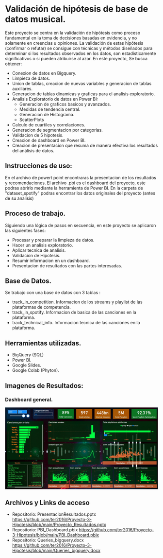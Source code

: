 # Validación de hipótesis de base de datos musical.
Este proyecto se centra en la validación de hipótesis como proceso fundamental en la toma de decisiones basadas en evidencia, y no solamente en creencias u opiniones. 
La validación de estas hipótesis (confirmar o refutar) se consigue con técnicas y métodos diseñados para determinar si los resultados observados en los datos, son estadísticamente significativos o si pueden atribuirse al azar.
En este proyecto, Se busca obtener:

  - Conexion de datos en Bigquery.
  - Limpieza de datos. 
  - Union de tablas, creacion de nuevas variables y generacion de tablas auxiliares.
  - Generacion de tablas dinamicas y graficas para el analisis exploratorio.
  - Analisis Exploratorio de datos en Power BI:
    - Generacion de graficos basicos y avanzados.
    - Medidas de tendencia central.
    - Generacion de Histograma.
    - ScatterPlots
  - Calculo de cuartiles y correlaciones.
  - Generacion de segmentacion por categorias.
  - Validacion de 5 hipotesis.
  - Creacion de dashboard en Power BI.
  - Creacion de presentacion que resuma de manera efectiva los resultados del análisis de datos.


## Instrucciones de uso:
En el archivo de powert point encontraras la presentacion de los resultados y recomendaciones.
El archivo .pbi es el dashboard del proyecto, este podras abrirlo mediante la herramienta de Power BI.
En la carpeta de "dataset_spotify" podras encontrar los datos originales del proyecto (antes de su analisis)


## Proceso de trabajo.
Siguiendo una lógica de pasos en secuencia, en este proyecto se aplicaron las siguientes fases:
  - Procesar y preparar la limpieza de datos.
  - Hacer un analisis exploratorio.
  - Aplicar tecnica de analisis.
  - Validacion de Hipotesis.
  - Resumir informacion en un dashboard.
  - Presentacion de resultados con las partes interesadas.


## Base de Datos.
Se trabajo con una base de datos con 3 tablas :
  - track_in_competition. Informacion de los streams y playlist de las plataformas de competencia.
  - track_in_spotify. Informacion de basica de las canciones en la plataforma.
  - track_technical_info. Informacion tecnica de las canciones en la plataforma.

## Herramientas utilizadas.
  - BigQuery (SQL)
  - Power BI.
  - Google Slides.
  - Google Colab (Phyton).

    
 ## Imagenes de Resultados:
 ### Dashboard general.
 ![](https://github.com/ter2016/Proyecto-3-Hipotesis/blob/main/Imgs/Dashboard.jpg)


## Archivos y Links de acceso
  - Repositorio: PresentacionResultados.pptx  https://github.com/ter2016/Proyecto-3-Hipotesis/blob/main/Proyecto_Resultados.pptx
  - Repositorio: PBI_Dashboard.pbix https://github.com/ter2016/Proyecto-3-Hipotesis/blob/main/PBI_Dashboard.pbix
  - Repositorio: Queries_bigquery.docx  https://github.com/ter2016/Proyecto-3-Hipotesis/blob/main/Queries_bigquery.docx


    

